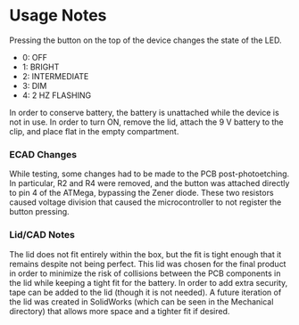 # Usage Notes

Pressing the button on the top of the device changes the state of the LED.
- 0: OFF
- 1: BRIGHT
- 2: INTERMEDIATE
- 3: DIM
- 4: 2 HZ FLASHING

In order to conserve battery, the battery is unattached while the device is not in use. In order to turn ON, remove the lid, attach the 9 V battery to the clip, and place flat in the empty compartment.

### ECAD Changes

While testing, some changes had to be made to the PCB post-photoetching. In particular, R2 and R4 were removed, and the button was attached directly to pin 4 of the ATMega, bypassing the Zener diode. These two resistors caused voltage division that caused the microcontroller to not register the button pressing.

### Lid/CAD Notes

The lid does not fit entirely within the box, but the fit is tight enough that it remains despite not being perfect. This lid was chosen for the final product in order to minimize the risk of collisions between the PCB components in the lid while keeping a tight fit for the battery. In order to add extra security, tape can be added to the lid (though it is not needed). A future iteration of the lid was created in SolidWorks (which can be seen in the Mechanical directory) that allows more space and a tighter fit if desired.

